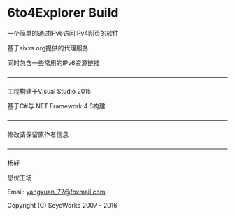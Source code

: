 # 6to4Explorer Build

一个简单的通过IPv6访问IPv4网页的软件

基于sixxs.org提供的代理服务

同时包含一些常用的IPv6资源链接

————————————————————————————————————

工程构建于Visual Studio 2015

基于C#与.NET Framework 4.6构建

————————————————————————————————————

修改请保留原作者信息

————————————————————————————————————

杨轩

思优工场

Email: yangxuan_77@foxmail.com

Copyright (C) SeyoWorks 2007 - 2016

